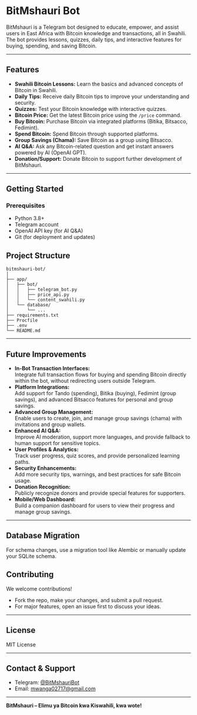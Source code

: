 # BitMshauri Bot

BitMshauri is a Telegram bot designed to educate, empower, and assist users in East Africa with Bitcoin knowledge and transactions, all in Swahili. The bot provides lessons, quizzes, daily tips, and interactive features for buying, spending, and saving Bitcoin.

---

## Features

- **Swahili Bitcoin Lessons:** Learn the basics and advanced concepts of Bitcoin in Swahili.
- **Daily Tips:** Receive daily Bitcoin tips to improve your understanding and security.
- **Quizzes:** Test your Bitcoin knowledge with interactive quizzes.
- **Bitcoin Price:** Get the latest Bitcoin price using the `/price` command.
- **Buy Bitcoin:** Purchase Bitcoin via integrated platforms (Bitika, Bitsacco, Fedimint).
- **Spend Bitcoin:** Spend Bitcoin through supported platforms.
- **Group Savings (Chama):** Save Bitcoin as a group using Bitsacco.
- **AI Q&A:** Ask any Bitcoin-related question and get instant answers powered by AI (OpenAI GPT).
- **Donation/Support:** Donate Bitcoin to support further development of BitMshauri.

---

## Getting Started

### Prerequisites

- Python 3.8+
- Telegram account
- OpenAI API key (for AI Q&A)
- Git (for deployment and updates)


## Project Structure

```
bitmshauri-bot/
│
├── app/
│   ├── bot/
│   │   ├── telegram_bot.py
│   │   ├── price_api.py
│   │   └── content_swahili.py
│   └── database/
│       └── ...
├── requirements.txt
├── Procfile
├── .env
└── README.md
```

---

## Future Improvements

- **In-Bot Transaction Interfaces:**  
  Integrate full transaction flows for buying and spending Bitcoin directly within the bot, without redirecting users outside Telegram.
- **Platform Integrations:**  
  Add support for Tando (spending), Bitika (buying), Fedimint (group savings), and advanced Bitsacco features for personal and group savings.
- **Advanced Group Management:**  
  Enable users to create, join, and manage group savings (chama) with invitations and group wallets.
- **Enhanced AI Q&A:**  
  Improve AI moderation, support more languages, and provide fallback to human support for sensitive topics.
- **User Profiles & Analytics:**  
  Track user progress, quiz scores, and provide personalized learning paths.
- **Security Enhancements:**  
  Add more security tips, warnings, and best practices for safe Bitcoin usage.
- **Donation Recognition:**  
  Publicly recognize donors and provide special features for supporters.
- **Mobile/Web Dashboard:**  
  Build a companion dashboard for users to view their progress and manage group savings.

---

## Database Migration
For schema changes, use a migration tool like Alembic or manually update your SQLite schema.

## Contributing

We welcome contributions!  
- Fork the repo, make your changes, and submit a pull request.
- For major features, open an issue first to discuss your ideas.

---

## License

MIT License

---

## Contact & Support

- Telegram: [@BitMshauriBot](https://t.me/BitMshauriBot)
- Email: mwanga02717@gmail.com

---

**BitMshauri – Elimu ya Bitcoin kwa Kiswahili, kwa wote!**
